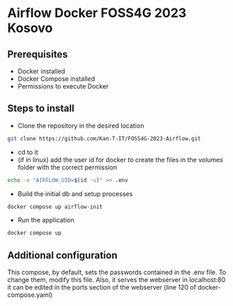 # Airflow Docker FOSS4G 2023 Kosovo


## Prerequisites
- Docker installed
- Docker Compose installed
- Permissions to execute Docker

## Steps to install
- Clone the repository in the desired location
```bash 
git clone https://github.com/Kan-T-IT/FOSS4G-2023-Airflow.git
```
- cd to it
- (if in linux) add the user id for docker to create the files in the volumes folder with the correct permission
```bash 
echo -e "AIRFLOW_UID=$(id -u)" >> .env
```
- Build the initial db and setup processes
```bash 
docker compose up airflow-init
```
- Run the application
```bash 
docker compose up
```

## Additional configuration
This compose, by default, sets the passwords contained in the .env file. To change them, modify this file.
Also, it serves the webserver in localhost:80
it can be edited in the ports section of the webserver (line 120 of docker-compose.yaml)